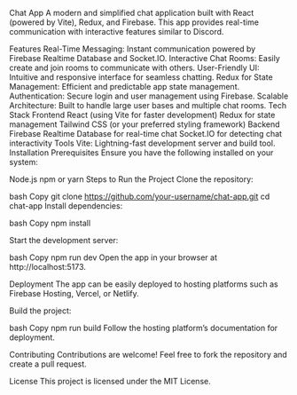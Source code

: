 Chat App
A modern and simplified chat application built with React (powered by Vite), Redux, and Firebase. This app provides real-time communication with interactive features similar to Discord.

Features
Real-Time Messaging: Instant communication powered by Firebase Realtime Database and Socket.IO.
Interactive Chat Rooms: Easily create and join rooms to communicate with others.
User-Friendly UI: Intuitive and responsive interface for seamless chatting.
Redux for State Management: Efficient and predictable app state management.
Authentication: Secure login and user management using Firebase.
Scalable Architecture: Built to handle large user bases and multiple chat rooms.
Tech Stack
Frontend
React (using Vite for faster development)
Redux for state management
Tailwind CSS (or your preferred styling framework)
Backend
Firebase Realtime Database for real-time chat
Socket.IO for detecting chat interactivity
Tools
Vite: Lightning-fast development server and build tool.
Installation
Prerequisites
Ensure you have the following installed on your system:

Node.js
npm or yarn
Steps to Run the Project
Clone the repository:

bash
Copy
git clone https://github.com/your-username/chat-app.git
cd chat-app
Install dependencies:

bash
Copy
npm install

Start the development server:

bash
Copy
npm run dev
Open the app in your browser at http://localhost:5173.

Deployment
The app can be easily deployed to hosting platforms such as Firebase Hosting, Vercel, or Netlify.

Build the project:

bash
Copy
npm run build
Follow the hosting platform’s documentation for deployment.

Contributing
Contributions are welcome! Feel free to fork the repository and create a pull request.

License
This project is licensed under the MIT License.

